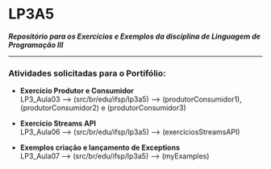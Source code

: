 # LP3A5  
***Repositório para os Exercícios e Exemplos da disciplina de Linguagem de Programação III***  

---------------------------------------------  

  
### Atividades solicitadas para o Portifólio:

* **Exercício Produtor e Consumidor**   
  LP3_Aula03 --> (src/br/edu/ifsp/lp3a5) --> (produtorConsumidor1), (produtorConsumidor2) e (produtorConsumidor3)
  
* **Exercício Streams API**  
  LP3_Aula06 --> (src/br/edu/ifsp/lp3a5) --> (exerciciosStreamsAPI) 
  
* **Exemplos criação e lançamento de Exceptions**   
  LP3_Aula07 --> (src/br/edu/ifsp/lp3a5) --> (myExamples) 


  
